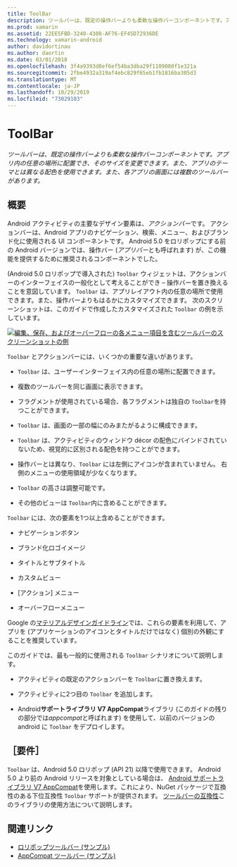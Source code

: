```yaml
---
title: ToolBar
description: ツールバーは、既定の操作バーよりも柔軟な操作バーコンポーネントです。アプリ内の任意の場所に配置でき、そのサイズを変更できます。また、アプリのテーマとは異なる配色を使用できます。 また、各アプリの画面には複数のツールバーがあります。
ms.prod: xamarin
ms.assetid: 22EE5FBD-3240-4308-AF76-EF45D72936DE
ms.technology: xamarin-android
author: davidortinau
ms.author: daortin
ms.date: 03/01/2018
ms.openlocfilehash: 3f4a9393d8ef6ef54ba3dba29f1109080f1e321a
ms.sourcegitcommit: 2fbe4932a319af4ebc829f65eb1fb1816ba305d3
ms.translationtype: MT
ms.contentlocale: ja-JP
ms.lasthandoff: 10/29/2019
ms.locfileid: "73029103"
---
```

# <a name="toolbar"></a>ToolBar

_ツールバーは、既定の操作バーよりも柔軟な操作バーコンポーネントです。アプリ内の任意の場所に配置でき、そのサイズを変更できます。また、アプリのテーマとは異なる配色を使用できます。また、各アプリの画面には複数のツールバーがあります。_

## <a name="overview"></a>概要

Android アクティビティの主要なデザイン要素は、*アクションバー*です。 アクションバーは、Android アプリのナビゲーション、検索、メニュー、およびブランド化に使用される UI コンポーネントです。 Android 5.0 をロリポップにする前の Android バージョンでは、操作バー (*アプリバー*とも呼ばれます) が、この機能を提供するために推奨されるコンポーネントでした。 

(Android 5.0 ロリポップで導入された) `Toolbar` ウィジェットは、アクションバーのインターフェイスの一般化として考えることができ &ndash; 操作バーを置き換えることを意図しています。 `Toolbar` は、アプリレイアウト内の任意の場所で使用できます。また、操作バーよりもはるかにカスタマイズできます。 次のスクリーンショットは、このガイドで作成したカスタマイズされた `Toolbar` の例を示しています。 

[![編集、保存、およびオーバーフローの各メニュー項目を含むツールバーのスクリーンショットの例](images/01-toolbar-sml.png)](images/01-toolbar.png#lightbox)

`Toolbar` とアクションバーには、いくつかの重要な違いがあります。 

- `Toolbar` は、ユーザーインターフェイス内の任意の場所に配置できます。

- 複数のツールバーを同じ画面に表示できます。

- フラグメントが使用されている場合、各フラグメントは独自の `Toolbar`を持つことができます。 

- `Toolbar` は、画面の一部の幅にのみまたがるように構成できます。 

- `Toolbar` は、アクティビティのウィンドウ décor の配色にバインドされていないため、視覚的に区別される配色を持つことができます。 

- 操作バーとは異なり、`Toolbar` には左側にアイコンが含まれていません。 右側のメニューの使用領域が少なくなります。 

- `Toolbar` の高さは調整可能です。 

- その他のビューは `Toolbar`内に含めることができます。 

`Toolbar` には、次の要素を1つ以上含めることができます。 

- ナビゲーションボタン

- ブランド化ロゴイメージ

- タイトルとサブタイトル

- カスタムビュー

- [アクション] メニュー

- オーバーフローメニュー

Google の[マテリアルデザインガイドライン](https://material.google.com/)では、これらの要素を利用して、アプリを (アプリケーションのアイコンとタイトルだけではなく) 個別の外観にすることを推奨しています。 

このガイドでは、最も一般的に使用される `Toolbar` シナリオについて説明します。

- アクティビティの既定のアクションバーを `Toolbar`に置き換えます。 

- アクティビティに2つ目の `Toolbar` を追加します。

- Android**サポートライブラリ V7 AppCompat**ライブラリ (このガイドの残りの部分では*appcompat*と呼ばれます) を使用して、以前のバージョンの android に `Toolbar` をデプロイします。 

## <a name="requirements"></a>［要件］

`Toolbar` は、Android 5.0 ロリポップ (API 21) 以降で使用できます。 Android 5.0 より前の Android リリースを対象としている場合は、 [Android サポートライブラリ V7 AppCompat](https://www.nuget.org/packages/Xamarin.Android.Support.v7.AppCompat/)を使用します。これにより、NuGet パッケージで互換性のある下位互換性 `Toolbar` サポートが提供されます。 
[ツールバーの互換性](~/android/user-interface/controls/tool-bar/toolbar-compatibility.md)このライブラリの使用方法について説明します。 

## <a name="related-links"></a>関連リンク

- [ロリポップツールバー (サンプル)](https://docs.microsoft.com/samples/xamarin/monodroid-samples/android50-toolbar)
- [AppCompat ツールバー (サンプル)](https://docs.microsoft.com/samples/xamarin/monodroid-samples/supportv7-appcompat-toolbar)

